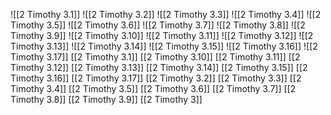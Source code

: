 ![[2 Timothy 3.1]]
![[2 Timothy 3.2]]
![[2 Timothy 3.3]]
![[2 Timothy 3.4]]
![[2 Timothy 3.5]]
![[2 Timothy 3.6]]
![[2 Timothy 3.7]]
![[2 Timothy 3.8]]
![[2 Timothy 3.9]]
![[2 Timothy 3.10]]
![[2 Timothy 3.11]]
![[2 Timothy 3.12]]
![[2 Timothy 3.13]]
![[2 Timothy 3.14]]
![[2 Timothy 3.15]]
![[2 Timothy 3.16]]
![[2 Timothy 3.17]]
[[2 Timothy 3.1]]
[[2 Timothy 3.10]]
[[2 Timothy 3.11]]
[[2 Timothy 3.12]]
[[2 Timothy 3.13]]
[[2 Timothy 3.14]]
[[2 Timothy 3.15]]
[[2 Timothy 3.16]]
[[2 Timothy 3.17]]
[[2 Timothy 3.2]]
[[2 Timothy 3.3]]
[[2 Timothy 3.4]]
[[2 Timothy 3.5]]
[[2 Timothy 3.6]]
[[2 Timothy 3.7]]
[[2 Timothy 3.8]]
[[2 Timothy 3.9]]
[[2 Timothy 3]]
